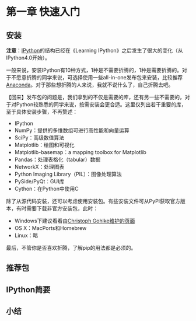 # 第一章 快速入门

## 安装

**注意**：[IPython](http://ipython.org/)的结构已经在《Learning IPython》之后发生了很大的变化（从IPython4.0开始）。

一般来说，安装IPython有10种方式，1种是不需要折腾的，1种是需要折腾的。对于不愿意折腾的同学来说，可选择使用一些all-in-one发布包来安装，比较推荐[Anaconda](http://continuum.io/downloads)。对于那些想折腾的人来说，我就不说什么了，自己折腾去吧。

【回来】发布包的问题是，我们拿到的不仅是需要的库，还有另一些不需要的，对于对Python较熟悉的同学来说，按需安装会更合适。这里仅列出若干重要的库，至于具体安装步骤，不再赘述：

* IPython
* NumPy：提供的多维数组可进行高性能和向量运算
* SciPy：高级数值算法
* Matplotlib：绘图和可视化
* Matplotlib-basemap：a mapping toolbox for Matplotlib
* Pandas：处理表格化（tabular）数据
* NetworkX：处理图表
* Python Imaging Library（PIL）：图像处理算法
* PySide/PyQt：GUI库
* Cython：在Python中使用C

除了从源代码安装，还可以考虑使用安装包。有些安装文件可从PyPI获取官方版本，有时需要下载非官方安装包，此时：
* Windows下建议看看由[Christoph Gohlke维护的页面](www.lfd.uci.edu/~gohlke/pythonlibs/)
* OS X：MacPorts和Homebrew
* Linux：略

最后，不管你是否喜欢折腾，了解pip的用法都是必须的。

## 推荐包



## IPython简要


## 小结

